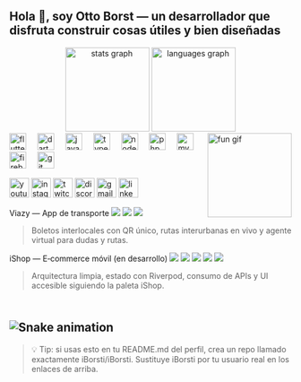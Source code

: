 <h2 align="left">Hola 👋, soy Otto Borst — un desarrollador que disfruta construir cosas útiles y bien diseñadas</h2>

<div align="center">
  <!-- Reemplaza iBorsti por tu usuario real -->
  <img src="https://github-readme-stats.vercel.app/api?username=iBorsti&hide_title=false&hide_rank=false&show_icons=true&include_all_commits=true&count_private=true&disable_animations=false&theme=dracula&locale=es&hide_border=false" height="150" alt="stats graph" />
  <img src="https://github-readme-stats.vercel.app/api/top-langs?username=iBorsti&locale=es&hide_title=false&layout=compact&card_width=320&langs_count=8&theme=dracula&hide_border=false" height="150" alt="languages graph" />
</div>

<img align="right" height="150" src="https://i.imgflip.com/65efzo.gif" alt="fun gif" />

<!-- Stack principal --><div align="left">
  <img src="https://cdn.jsdelivr.net/gh/devicons/devicon/icons/flutter/flutter-original.svg" height="30" alt="flutter" />
  <img width="12" />
  <img src="https://cdn.jsdelivr.net/gh/devicons/devicon/icons/dart/dart-original.svg" height="30" alt="dart" />
  <img width="12" />
  <img src="https://cdn.jsdelivr.net/gh/devicons/devicon/icons/javascript/javascript-original.svg" height="30" alt="javascript" />
  <img width="12" />
  <img src="https://cdn.jsdelivr.net/gh/devicons/devicon/icons/typescript/typescript-original.svg" height="30" alt="typescript" />
  <img width="12" />
  <img src="https://cdn.jsdelivr.net/gh/devicons/devicon/icons/nodejs/nodejs-original.svg" height="30" alt="nodejs" />
  <img width="12" />
  <img src="https://cdn.jsdelivr.net/gh/devicons/devicon/icons/php/php-original.svg" height="30" alt="php" />
  <img width="12" />
  <img src="https://cdn.jsdelivr.net/gh/devicons/devicon/icons/mysql/mysql-original.svg" height="30" alt="mysql" />
  <img width="12" />
  <img src="https://cdn.jsdelivr.net/gh/devicons/devicon/icons/firebase/firebase-plain.svg" height="30" alt="firebase" />
  <img width="12" />
  <img src="https://cdn.jsdelivr.net/gh/devicons/devicon/icons/git/git-original.svg" height="30" alt="git" />
</div>

<!-- Botonera social (paleta iShop: turquesa, coral, ámbar, navy) --><div align="left">
  <!-- Reemplaza los href con tus enlaces reales -->
  <a href="#"><img src="https://img.shields.io/static/v1?message=YouTube&logo=youtube&label=&color=FF0000&logoColor=white&labelColor=&style=for-the-badge" height="35" alt="youtube" /></a>
  <a href="#"><img src="https://img.shields.io/static/v1?message=Instagram&logo=instagram&label=&color=E4405F&logoColor=white&labelColor=&style=for-the-badge" height="35" alt="instagram" /></a>
  <a href="#"><img src="https://img.shields.io/static/v1?message=Twitch&logo=twitch&label=&color=9146FF&logoColor=white&labelColor=&style=for-the-badge" height="35" alt="twitch" /></a>
  <a href="#"><img src="https://img.shields.io/static/v1?message=Discord&logo=discord&label=&color=7289DA&logoColor=white&labelColor=&style=for-the-badge" height="35" alt="discord" /></a>
  <a href="mailto:tu.email@ejemplo.com"><img src="https://img.shields.io/static/v1?message=Gmail&logo=gmail&label=&color=D14836&logoColor=white&labelColor=&style=for-the-badge" height="35" alt="gmail" /></a>
  <a href="#"><img src="https://img.shields.io/static/v1?message=LinkedIn&logo=linkedin&label=&color=0077B5&logoColor=white&labelColor=&style=for-the-badge" height="35" alt="linkedin" /></a>
</div>

<!-- Proyectos destacados con colores iShop --><div align="left">Viazy — App de transporte
<img src="https://img.shields.io/badge/Flutter-1EC6B1?style=for-the-badge&logo=flutter&logoColor=white" />
<img src="https://img.shields.io/badge/Firebase-FF6B6B?style=for-the-badge&logo=firebase&logoColor=white" />
<img src="https://img.shields.io/badge/Maps-FFC93C?style=for-the-badge" />

> Boletos interlocales con QR único, rutas interurbanas en vivo y agente virtual para dudas y rutas.



iShop — E‑commerce móvil (en desarrollo)
<a href="#"><img src="https://img.shields.io/badge/Repositorio-(temp)-1B1F3B?style=for-the-badge&logo=github&logoColor=white" /></a>
<a href="#"><img src="https://img.shields.io/badge/Roadmap-(temp)-1EC6B1?style=for-the-badge" /></a>
<img src="https://img.shields.io/badge/Flutter-1EC6B1?style=for-the-badge&logo=flutter&logoColor=white" />
<img src="https://img.shields.io/badge/Riverpod-FF6B6B?style=for-the-badge" />
<img src="https://img.shields.io/badge/REST-FFC93C?style=for-the-badge" />

> Arquitectura limpia, estado con Riverpod, consumo de APIs y UI accesible siguiendo la paleta iShop.



</div>

<br clear="both"/><!-- Animación snake de contribuciones --><!-- Reemplaza iBorsti por tu usuario real y habilita GitHub Actions del repo: https://github.com/Platane/snk --><img src="https://raw.githubusercontent.com/iBorsti/iBorsti/output/snake.svg" alt="Snake animation" />
---

> 💡 Tip: si usas esto en tu README.md del perfil, crea un repo llamado exactamente iBorsti/iBorsti. Sustituye iBorsti por tu usuario real en los enlaces de arriba.



